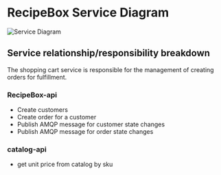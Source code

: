 # RecipeBox Service Diagram

![Service Diagram](ServiceDiagram.png)

## Service relationship/responsibility breakdown

The shopping cart service is responsible for the management of creating orders for fulfillment.

### RecipeBox-api
* Create customers
* Create order for a customer
* Publish AMQP message for customer state changes
* Publish AMQP message for order state changes

### catalog-api

* get unit price from catalog by sku


